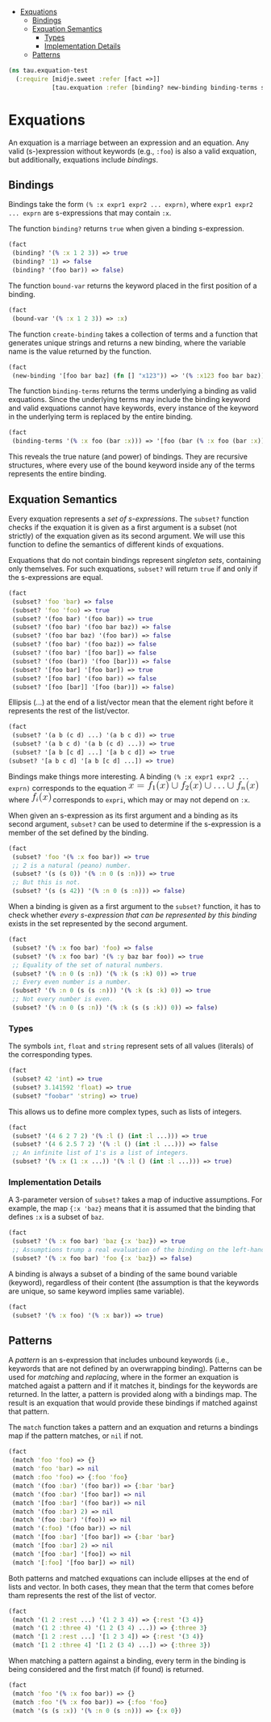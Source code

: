 * [Exquations](#exquations)
  * [Bindings](#bindings)
  * [Exquation Semantics](#exquation-semantics)
    * [Types](#types)
    * [Implementation Details](#implementation-details)
  * [Patterns](#patterns)
```clojure
(ns tau.exquation-test
  (:require [midje.sweet :refer [fact =>]]
            [tau.exquation :refer [binding? new-binding binding-terms subset? bound-var match]]))

```
# Exquations

An exquation is a marriage between an expression and an equation.
Any valid (s-)expression without keywords (e.g., `:foo`) is also a valid exquation, but additionally,
exquations include _bindings_.

## Bindings

Bindings take the form `(% :x expr1 expr2 ... exprn)`, where `expr1 expr2 ... exprn` are
s-expressions that may contain `:x`.

The function `binding?` returns `true` when given a binding s-expression.
```clojure
(fact
 (binding? '(% :x 1 2 3)) => true
 (binding? '1) => false
 (binding? '(foo bar)) => false)

```
The function `bound-var` returns the keyword placed in the first position of a binding.
```clojure
(fact
 (bound-var '(% :x 1 2 3)) => :x)

```
The function `create-binding` takes a collection of terms and a function that generates unique strings
and returns a new binding, where the variable name is the value returned by the function.
```clojure
(fact
 (new-binding '[foo bar baz] (fn [] "x123")) => '(% :x123 foo bar baz))

```
The function `binding-terms` returns the terms underlying a binding as valid exquations.
Since the underlying terms may include the binding keyword and valid exquations cannot have keywords,
every instance of the keyword in the underlying term is replaced by the entire binding.
```clojure
(fact
 (binding-terms '(% :x foo (bar :x))) => '[foo (bar (% :x foo (bar :x)))])

```
This reveals the true nature (and power) of bindings. They are recursive structures, where every use of
the bound keyword inside any of the terms represents the entire binding.

## Exquation Semantics

Every exquation represents a _set of s-expressions_.
The `subset?` function checks if the exquation it is given as a first argument is a subset (not strictly)
of the exquation given as its second argument. We will use this function to define the semantics of
different kinds of exquations.

Exquations that do not contain bindings represent _singleton sets_, containing only themselves.
For such exquations, `subset?` will return `true` if and only if the s-expressions are equal.
```clojure
(fact
 (subset? 'foo 'bar) => false
 (subset? 'foo 'foo) => true
 (subset? '(foo bar) '(foo bar)) => true
 (subset? '(foo bar) '(foo bar baz)) => false
 (subset? '(foo bar baz) '(foo bar)) => false
 (subset? '(foo bar) '(foo baz)) => false
 (subset? '(foo bar) '[foo bar]) => false
 (subset? '(foo (bar)) '(foo [bar])) => false
 (subset? '[foo bar] '[foo bar]) => true
 (subset? '[foo bar] '(foo bar)) => false
 (subset? '[foo [bar]] '[foo (bar)]) => false)

```
Ellipsis (...) at the end of a list/vector mean that the element right before it
represents the rest of the list/vector.
```clojure
(fact
 (subset? '(a b (c d) ...) '(a b c d)) => true
 (subset? '(a b c d) '(a b (c d) ...)) => true
 (subset? '[a b [c d] ...] '[a b c d]) => true
(subset? '[a b c d] '[a b [c d] ...]) => true)

```
Bindings make things more interesting. A binding `(% :x expr1 expr2 ... exprn)` corresponds to the equation
![eq-binding-meaning](https://github.com/brosenan/tau/blob/main/doc/eq-binding-meaning.png?raw=true)
where ![eq-expri](https://github.com/brosenan/tau/blob/main/doc/eq-expri.png?raw=true) corresponds to `expri`,
which may or may not depend on `:x`.

When given an s-expression as its first argument and a binding as its second argument, `subset?` can be used
to determine if the s-expression is a member of the set defined by the binding.
```clojure
(fact
 (subset? 'foo '(% :x foo bar)) => true
 ;; 2 is a natural (peano) number.
 (subset? '(s (s 0)) '(% :n 0 (s :n))) => true
 ;; But this is not.
 (subset? '(s (s 42)) '(% :n 0 (s :n))) => false)

```
When a binding is given as a first argument to the `subset?` function, it has to check whether _every s-expression
that can be represented by this binding_ exists in the set represented by the second argument.
```clojure
(fact
 (subset? '(% :x foo bar) 'foo) => false
 (subset? '(% :x foo bar) '(% :y baz bar foo)) => true
 ;; Equality of the set of natural numbers.
 (subset? '(% :n 0 (s :n)) '(% :k (s :k) 0)) => true
 ;; Every even number is a number.
 (subset? '(% :n 0 (s (s :n))) '(% :k (s :k) 0)) => true
 ;; Not every number is even.
 (subset? '(% :n 0 (s :n)) '(% :k (s (s :k)) 0)) => false)

```
### Types

The symbols `int`, `float` and `string` represent sets of all values (literals) of the corresponding types.
```clojure
(fact
 (subset? 42 'int) => true
 (subset? 3.141592 'float) => true
 (subset? "foobar" 'string) => true)

```
This allows us to define more complex types, such as lists of integers.
```clojure
(fact
 (subset? '(4 6 2 7 2) '(% :l () (int :l ...))) => true
 (subset? '(4 6 2.5 7 2) '(% :l () (int :l ...))) => false
 ;; An infinite list of 1's is a list of integers.
 (subset? '(% :x (1 :x ...)) '(% :l () (int :l ...))) => true)

```
### Implementation Details

A 3-parameter version of `subset?` takes a map of inductive assumptions.
For example, the map `{:x 'baz}` means that it is assumed that the binding that defines `:x` is a subset of
`baz`.
```clojure
(fact
 (subset? '(% :x foo bar) 'baz {:x 'baz}) => true
 ;; Assumptions trump a real evaluation of the binding on the left-hand side.
 (subset? '(% :x foo bar) 'foo {:x 'baz}) => false)

```
A binding is always a subset of a binding of the same bound variable (keyword), regardless of their content
(the assumption is that the keywords are unique, so same keyword implies same variable).
```clojure
(fact
 (subset? '(% :x foo) '(% :x bar)) => true)

```
## Patterns

A _pattern_ is an s-expression that includes unbound keywords (i.e., keywords that are not defined by an overwrapping binding).
Patterns can be used for _matching_ and _replacing_, where in the former an exquation is matched agaist a pattern
and if it matches it, bindings for the keywords are returned. In the latter, a pattern is provided along with a bindings map.
The result is an exquation that would provide these bindings if matched against that pattern.

The `match` function takes a pattern and an exquation and returns a bindings map if the pattern matches, or `nil` if not.
```clojure
(fact
 (match 'foo 'foo) => {}
 (match 'foo 'bar) => nil
 (match :foo 'foo) => {:foo 'foo}
 (match '(foo :bar) '(foo bar)) => {:bar 'bar}
 (match '(foo :bar) '[foo bar]) => nil
 (match '[foo :bar] '(foo bar)) => nil
 (match '(foo :bar) 2) => nil
 (match '(foo :bar) '(foo)) => nil
 (match '(:foo) '(foo bar)) => nil
 (match '[foo :bar] '[foo bar]) => {:bar 'bar}
 (match '[foo :bar] 2) => nil
 (match '[foo :bar] '[foo]) => nil
 (match '[:foo] '[foo bar]) => nil)

```
Both patterns and matched exquations can include ellipses at the end of lists and vector. In both cases, they mean that the
term that comes before tham represents the rest of the list of vector.
```clojure
(fact
 (match '(1 2 :rest ...) '(1 2 3 4)) => {:rest '(3 4)}
 (match '(1 2 :three 4) '(1 2 (3 4) ...)) => {:three 3}
 (match '[1 2 :rest ...] '[1 2 3 4]) => {:rest '(3 4)}
 (match '[1 2 :three 4] '[1 2 (3 4) ...]) => {:three 3})

```
When matching a pattern against a binding, every term in the binding is being considered
and the first match (if found) is returned.
```clojure
(fact
 (match 'foo '(% :x foo bar)) => {}
 (match :foo '(% :x foo bar)) => {:foo 'foo}
 (match '(s (s :x)) '(% :n 0 (s :n))) => {:x 0})
```

